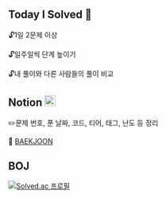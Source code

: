 ## Today I Solved 🔑
🔓1일 2문제 이상

🔓일주일씩 단계 높이기

🔓내 풀이와 다른 사람들의 풀이 비교

## Notion <img src='https://upload.wikimedia.org/wikipedia/commons/4/45/Notion_app_logo.png' width=22 height=22>
✏️문제 번호, 푼 날짜, 코드, 티어, 태그, 난도 등 정리

📝 [BAEKJOON](https://watchstep.notion.site/b69111ff65ac4790bc40473ae90bc628?v=432e4b57bf8b49e2a4de8e49119e1cae)

## BOJ
[![Solved.ac
프로필](http://mazassumnida.wtf/api/generate_badge?boj=kji9774)](https://solved.ac/{handle})
